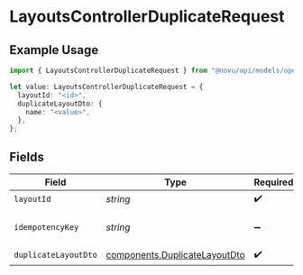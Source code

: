 # LayoutsControllerDuplicateRequest

## Example Usage

```typescript
import { LayoutsControllerDuplicateRequest } from "@novu/api/models/operations";

let value: LayoutsControllerDuplicateRequest = {
  layoutId: "<id>",
  duplicateLayoutDto: {
    name: "<value>",
  },
};
```

## Fields

| Field                                                                          | Type                                                                           | Required                                                                       | Description                                                                    |
| ------------------------------------------------------------------------------ | ------------------------------------------------------------------------------ | ------------------------------------------------------------------------------ | ------------------------------------------------------------------------------ |
| `layoutId`                                                                     | *string*                                                                       | :heavy_check_mark:                                                             | N/A                                                                            |
| `idempotencyKey`                                                               | *string*                                                                       | :heavy_minus_sign:                                                             | A header for idempotency purposes                                              |
| `duplicateLayoutDto`                                                           | [components.DuplicateLayoutDto](../../models/components/duplicatelayoutdto.md) | :heavy_check_mark:                                                             | N/A                                                                            |